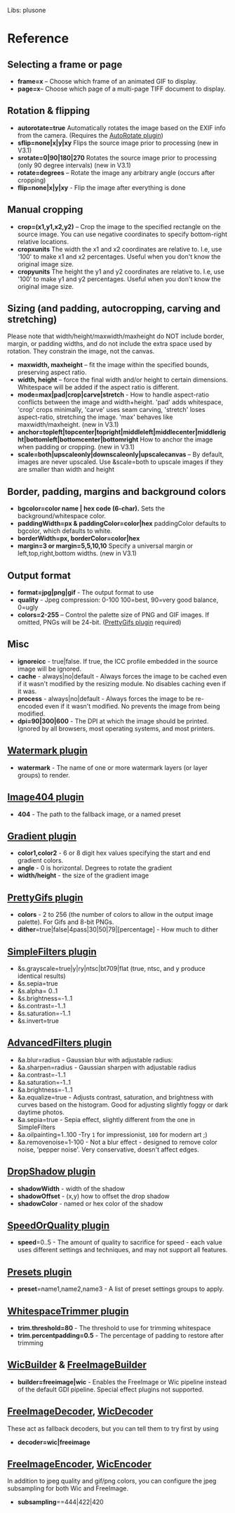 Libs: plusone

# Reference

## Selecting a frame or page

* **frame=x** – Choose which frame of an animated GIF to display.
* **page=x**– Choose which page of a multi-page TIFF document to display.

## Rotation & flipping

* **autorotate=true** Automatically rotates the image based on the EXIF info from the camera. (Requires the [AutoRotate plugin](/plugins/autorotate))
* **sflip=none|x|y|xy** Flips the source image prior to processing (new in V3.1)
* **srotate=0|90|180|270** Rotates the source image prior to processing (only 90 degree intervals) (new in V3.1)
* **rotate=degrees** – Rotate the image any arbitrary angle (occurs after cropping)
* **flip=none|x|y|xy** - Flip the image after everything is done

## Manual cropping

* **crop=(x1,y1,x2,y2)** – Crop the image to the specified rectangle on the source image. You can use negative coordinates to specify bottom-right relative locations.
* **cropxunits** The width the x1 and x2 coordinates are relative to. I.e, use '100' to make x1 and x2 percentages. Useful when you don't know the original image size.
* **cropyunits** The height the y1 and y2 coordinates are relative to. I.e, use '100' to make y1 and y2 percentages. Useful when you don't know the original image size.


## Sizing (and padding, autocropping, carving and stretching)

Please note that width/height/maxwidth/maxheight do NOT include border, margin, or padding widths, and do not include the extra space used by rotation. They constrain the image, not the canvas.

* **maxwidth, maxheight** – fit the image within the specified bounds, preserving aspect ratio.
* **width, height** – force the final width and/or height to certain dimensions. Whitespace will be added if the aspect ratio is different.
* **mode=max|pad|crop|carve|stretch** - How to handle aspect-ratio conflicts between the image and width+height. 'pad' adds whitespace, 'crop' crops minimally, 'carve' uses seam carving, 'stretch' loses aspect-ratio, stretching the image. 'max' behaves like maxwidth/maxheight. (new in V3.1)
* **anchor=topleft|topcenter|topright|middleleft|middlecenter|middleright|bottomleft|bottomcenter|bottomright** How to anchor the image when padding or cropping. (new in V3.1)
* **scale=both|upscaleonly|downscaleonly|upscalecanvas** – By default, images are never upscaled. Use &scale=both to upscale images if they are smaller than width and height

## Border, padding, margins and background colors

* **bgcolor=color name | hex code (6-char).** Sets the background/whitespace color.
* **paddingWidth=px & paddingColor=color|hex** paddingColor defaults to bgcolor, which defaults to white.
* **borderWidth=px, borderColor=color|hex**
* **margin=3 or margin=5,5,10,10** Specify a universal margin or left,top,right,bottom widths. (new in V3.1)

## Output format
* **format=jpg|png|gif** - The output format to use
* **quality** - Jpeg compression: 0-100 100=best, 90=very good balance, 0=ugly
* **colors=2-255** – Control the palette size of PNG and GIF images. If omitted, PNGs will be 24-bit. ([PrettyGifs plugin](/plugins/prettygifs) required)

## Misc

* **ignoreicc** - true|false. If true, the ICC profile embedded in the source image will be ignored.
* **cache** - always|no|default - Always forces the image to be cached even if it wasn't modified by the resizing module. No disables caching even if it was.
* **process** - always|no|default - Always forces the image to be re-encoded even if it wasn't modified. No prevents the image from being modified.
* **dpi=90|300|600** - The DPI at which the image should be printed. Ignored by all browsers, most operating systems, and most printers.

## [Watermark plugin](/plugins/watermark)

* **watermark** - The name of one or more watermark layers (or layer groups) to render.

## [Image404 plugin](/plugins/image404)

* **404** - The path to the fallback image, or a named preset

## [Gradient plugin](/plugins/gradient)

* **color1,color2** - 6 or 8 digit hex values specifying the start and end gradient colors. 
* **angle** - 0 is horizontal. Degrees to rotate the gradient
* **width/height** - the size of the gradient image

## [PrettyGifs plugin](/plugins/prettygifs)

* **colors** - 2 to 256 (the number of colors to allow in the output image palette). For Gifs and 8-bit PNGs.
* **dither**=true|false|4pass|30|50|79|[percentage] - How much to dither

## [SimpleFilters plugin](/plugins/simplefilters)

* &s.grayscale=true|y|ry|ntsc|bt709|flat  (true, ntsc, and y produce identical results)
* &s.sepia=true
* &s.alpha= 0..1
* &s.brightness=-1..1
* &s.contrast=-1..1
* &s.saturation=-1..1
* &s.invert=true

## [AdvancedFilters plugin](/plugins/advancedfilters)

* &a.blur=radius - Gaussian blur with adjustable radius:
* &a.sharpen=radius - Gaussian sharpen with adjustable radius
* &a.contrast=-1..1
* &a.saturation=-1..1
* &a.brightness=-1..1
* &a.equalize=true - Adjusts contrast, saturation, and brightness with curves based on the histogram. Good for adjusting slightly foggy or dark daytime photos. 
* &a.sepia=true - Sepia effect, slightly different from the one in SimpleFilters
* &a.oilpainting=1..100 -Try `1` for impressionist, `100` for modern art ;)
* &a.removenoise=1-100 - Not a blur effect - designed to remove color noise, 'pepper noise'. Very conservative, doesn't affect edges.

## [DropShadow plugin](/plugins/dropshadow)

* **shadowWidth** - width of the shadow
* **shadowOffset** - (x,y) how to offset the drop shadow
* **shadowColor** - named or hex color of the shadow

## [SpeedOrQuality plugin](/plugins/speedorquality)

* **speed**=0..5 - The amount of quality to sacrifice for speed - each value uses different settings and techniques, and may not support all features.

## [Presets plugin](/plugins/presets)

* **preset**=name1,name2,name3 - A list of preset settings groups to apply. 

## [WhitespaceTrimmer plugin](/plugins/whitespacetrimmer)

* **trim.threshold=80** - The threshold to use for trimming whitespace
* **trim.percentpadding=0.5** - The percentage of padding to restore after trimming

## [WicBuilder](/plugins/wic) & [FreeImageBuilder](/plugins/freeimage)

* **builder=freeimage|wic** - Enables the FreeImage or Wic pipeline instead of the default GDI pipeline. Special effect plugins not supported.

## [FreeImageDecoder](/plugins/freeimage), [WicDecoder](/plugins/wic)

These act as fallback decoders, but you can tell them to try first by using 

* **decoder=wic|freeimage**

## [FreeImageEncoder](/plugins/freeimage), [WicEncoder](/plugins/wic)

In addition to jpeg quality and gif/png colors, you can configure the jpeg subsampling for both Wic and FreeImage.

* **subsampling**==444|422|420